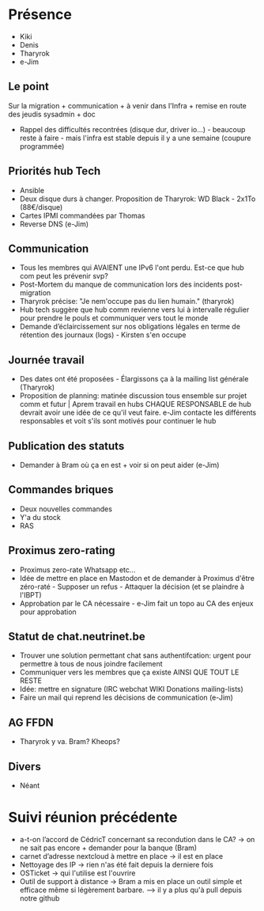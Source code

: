<!-- TITLE: 04/20 (Membres) -->
<!-- SUBTITLE: Réunion des membres -->
# Présence
 * Kiki
 * Denis
 * Tharyrok
 * e-Jim
## Le point

Sur la migration + communication + à venir dans l'Infra + remise en route des jeudis sysadmin  + doc 

* Rappel des difficultés recontrées (disque dur, driver io...) - beaucoup reste à faire - mais l'infra est stable depuis il y a une semaine  (coupure programmée)

## Priorités hub Tech

* Ansible
* Deux disque durs à changer. Proposition de Tharyrok: WD Black - 2x1To (88€/disque)
* Cartes IPMI commandées par Thomas
* Reverse DNS (e-Jim)

## Communication 

* Tous les membres qui AVAIENT une IPv6 l'ont perdu. Est-ce que hub com peut les prévenir svp?
* Post-Mortem du manque de communication lors des incidents post-migration
* Tharyrok précise: "Je nem'occupe pas du lien humain." (tharyrok)
* Hub tech suggère que hub comm revienne vers lui à intervalle   régulier pour prendre le pouls et communiquer vers tout le monde
* Demande d’éclaircissement sur nos obligations légales en terme de   rétention des journaux (logs) - Kirsten s'en occupe 

## Journée travail 

* Des dates ont été proposées - Élargissons ça à la mailing list générale (Tharyrok)
* Proposition de planning: matinée discussion tous ensemble sur projet comm et futur | Aprem travail en hubs CHAQUE RESPONSABLE de hub devrait avoir une idée de ce qu'il veut faire. e-Jim contacte les  différents responsables et voit s'ils sont motivés pour continuer le hub

## Publication des statuts

* Demander à Bram où ça en est + voir si on peut aider (e-Jim)

## Commandes briques

* Deux nouvelles commandes
* Y'a du stock
* RAS

##  Proximus zero-rating   
* Proximus zero-rate Whatsapp etc...
* Idée de mettre en place en Mastodon et de demander à Proximus d'être zéro-raté - Supposer un refus - Attaquer la décision (et se plaindre à l'IBPT)
* Approbation par le CA nécessaire - e-Jim fait un topo au CA des enjeux pour approbation
 
## Statut de chat.neutrinet.be


- Trouver une solution permettant chat sans authentifcation: urgent pour permettre à tous de nous joindre facilement
- Communiquer vers les membres que ça existe  AINSI QUE TOUT LE RESTE
- Idée: mettre en signature (IRC webchat  WIKI Donations mailing-lists)
- Faire un mail qui reprend les décisions de communication  (e-Jim)

## AG FFDN
* Tharyrok y va. Bram? Kheops? 

## Divers

* Néant

# Suivi réunion précédente

- a-t-on l’accord de CédricT concernant sa recondution dans le CA? -> on ne sait pas encore  + demander pour la banque (Bram)
-  carnet d’adresse nextcloud à mettre en place -> il est en place
- Nettoyage des IP -> rien n'as été fait depuis la derniere fois 
- OSTicket -> qui l'utilise est l'ouvrire
- Outil de support à distance -> Bram a mis en place un outil simple et efficace même si légèrement barbare. --> il y a plus qu'à pull depuis notre github